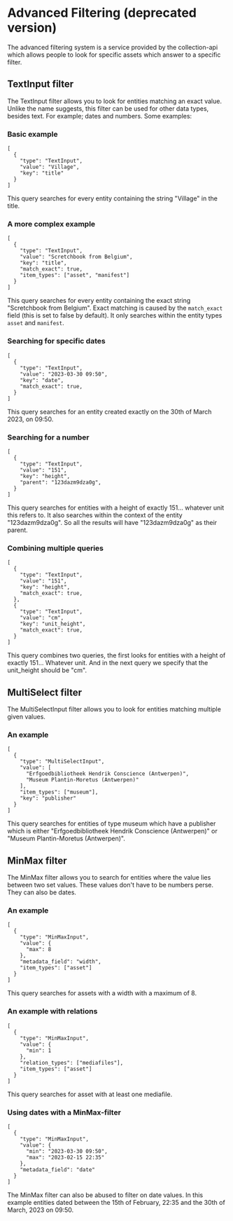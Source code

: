 # Advanced Filtering (deprecated version)

The advanced filtering system is a service provided by the collection-api which
allows people to look for specific assets which answer to a specific filter.

## TextInput filter

The TextInput filter allows you to look for entities matching an exact value.
Unlike the name suggests, this filter can be used for other data types, besides
text. For example; dates and numbers. Some examples:

### Basic example
```
[
  {
    "type": "TextInput",
    "value": "Village",
    "key": "title"
  }
]
```
This query searches for every entity containing the string "Village" in the title.

### A more complex example
```
[
  {
    "type": "TextInput",
    "value": "Scretchbook from Belgium",
    "key": "title",
    "match_exact": true,
    "item_types": ["asset", "manifest"]
  }
]
```
This query searches for every entity containing the exact string "Scretchbook from Belgium".
Exact matching is caused by the `match_exact` field (this is set to false by
default). It only searches within the entity types `asset` and `manifest`.

### Searching for specific dates
```
[
  {
    "type": "TextInput",
    "value": "2023-03-30 09:50",
    "key": "date",
    "match_exact": true,
  }
]
```
This query searches for an entity created exactly on the 30th of March 2023, on
09:50.

### Searching for a number
```
[
  {
    "type": "TextInput",
    "value": "151",
    "key": "height",
    "parent": "123dazm9dza0g",
  }
]
```
This query searches for entities with a height of exactly 151... whatever unit
this refers to. It also searches within the context of the entity "123dazm9dza0g".
So all the results will have "123dazm9dza0g" as their parent.

### Combining multiple queries
```
[
  {
    "type": "TextInput",
    "value": "151",
    "key": "height",
    "match_exact": true,
  },
  {
    "type": "TextInput",
    "value": "cm",
    "key": "unit_height",
    "match_exact": true,
  }
]
```
This query combines two queries, the first looks for entities with a height of
exactly 151... Whatever unit. And in the next query we specify that the unit_height
should be "cm".

## MultiSelect filter

The MultiSelectInput filter allows you to look for entities matching multiple
given values.

### An example
```
[
  {
    "type": "MultiSelectInput",
    "value": [
      "Erfgoedbibliotheek Hendrik Conscience (Antwerpen)",
      "Museum Plantin-Moretus (Antwerpen)"
    ],
    "item_types": ["museum"],
    "key": "publisher"
  }
]
```
This query searches for entities of type museum which have a publisher which is
either "Erfgoedbibliotheek Hendrik Conscience (Antwerpen)" or
"Museum Plantin-Moretus (Antwerpen)".

## MinMax filter

The MinMax filter allows you to search for entities where the value lies between
two set values. These values don't have to be numbers perse. They can also be
dates.

### An example
```
[
  {
    "type": "MinMaxInput",
    "value": {
      "max": 8
    },
    "metadata_field": "width",
    "item_types": ["asset"]
  }
]
```
This query searches for assets with a width with a maximum of 8.

### An example with relations
```
[
  {
    "type": "MinMaxInput",
    "value": {
      "min": 1
    },
    "relation_types": ["mediafiles"],
    "item_types": ["asset"]
  }
]
```
This query searches for asset with at least one mediafile.

### Using dates with a MinMax-filter
```
[
  {
    "type": "MinMaxInput",
    "value": {
      "min": "2023-03-30 09:50",
      "max": "2023-02-15 22:35"
    },
    "metadata_field": "date"
  }
]
```
The MinMax filter can also be abused to filter on date values. In this example
entities dated between the 15th of February, 22:35 and the 30th of March, 2023
on 09:50.

